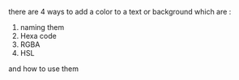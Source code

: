 there are 4 ways to add a color to a text or background
which are :

1. naming them
1. Hexa code
1. RGBA
1. HSL

and how to use them 
